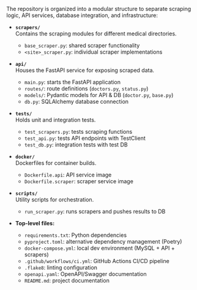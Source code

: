 The repository is organized into a modular structure to separate scraping logic, API services, database integration, and infrastructure:

- **`scrapers/`**  
  Contains the scraping modules for different medical directories.  
  - `base_scraper.py`: shared scraper functionality  
  - `<site>_scraper.py`: individual scraper implementations  

- **`api/`**  
  Houses the FastAPI service for exposing scraped data.  
  - `main.py`: starts the FastAPI application  
  - `routes/`: route definitions (`doctors.py`, `status.py`)  
  - `models/`: Pydantic models for API & DB (`doctor.py`, `base.py`)  
  - `db.py`: SQLAlchemy database connection  

- **`tests/`**  
  Holds unit and integration tests.  
  - `test_scrapers.py`: tests scraping functions  
  - `test_api.py`: tests API endpoints with TestClient  
  - `test_db.py`: integration tests with test DB  

- **`docker/`**  
  Dockerfiles for container builds.  
  - `Dockerfile.api`: API service image  
  - `Dockerfile.scraper`: scraper service image  

- **`scripts/`**  
  Utility scripts for orchestration.  
  - `run_scraper.py`: runs scrapers and pushes results to DB  

- **Top-level files:**  
  - `requirements.txt`: Python dependencies  
  - `pyproject.toml`: alternative dependency management (Poetry)  
  - `docker-compose.yml`: local dev environment (MySQL + API + scrapers)  
  - `.github/workflows/ci.yml`: GitHub Actions CI/CD pipeline  
  - `.flake8`: linting configuration  
  - `openapi.yaml`: OpenAPI/Swagger documentation  
  - `README.md`: project documentation 
